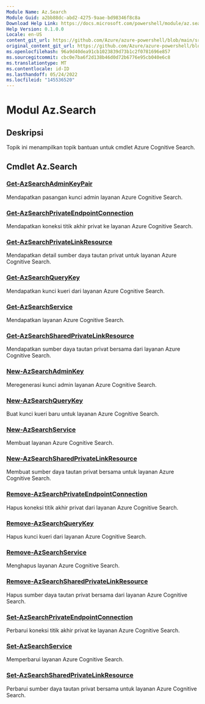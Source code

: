 ```yaml
---
Module Name: Az.Search
Module Guid: a2bb88dc-abd2-4275-9aae-bd98346f8c8a
Download Help Link: https://docs.microsoft.com/powershell/module/az.search
Help Version: 0.1.0.0
Locale: en-US
content_git_url: https://github.com/Azure/azure-powershell/blob/main/src/Search/Search/help/Az.Search.md
original_content_git_url: https://github.com/Azure/azure-powershell/blob/main/src/Search/Search/help/Az.Search.md
ms.openlocfilehash: 96a9d40dea91cb1023839d73b1c2f0781696e857
ms.sourcegitcommit: cbc0e7ba6f2d138b46d0d72b6776e95cb040e6c8
ms.translationtype: MT
ms.contentlocale: id-ID
ms.lasthandoff: 05/24/2022
ms.locfileid: "145536520"
---
```

# Modul Az.Search
## Deskripsi
Topik ini menampilkan topik bantuan untuk cmdlet Azure Cognitive Search.

## Cmdlet Az.Search
### [Get-AzSearchAdminKeyPair](Get-AzSearchAdminKeyPair.md)
Mendapatkan pasangan kunci admin layanan Azure Cognitive Search.

### [Get-AzSearchPrivateEndpointConnection](Get-AzSearchPrivateEndpointConnection.md)
Mendapatkan koneksi titik akhir privat ke layanan Azure Cognitive Search.

### [Get-AzSearchPrivateLinkResource](Get-AzSearchPrivateLinkResource.md)
Mendapatkan detail sumber daya tautan privat untuk layanan Azure Cognitive Search.

### [Get-AzSearchQueryKey](Get-AzSearchQueryKey.md)
Mendapatkan kunci kueri dari layanan Azure Cognitive Search.

### [Get-AzSearchService](Get-AzSearchService.md)
Mendapatkan layanan Azure Cognitive Search.

### [Get-AzSearchSharedPrivateLinkResource](Get-AzSearchSharedPrivateLinkResource.md)
Mendapatkan sumber daya tautan privat bersama dari layanan Azure Cognitive Search.

### [New-AzSearchAdminKey](New-AzSearchAdminKey.md)
Meregenerasi kunci admin layanan Azure Cognitive Search.

### [New-AzSearchQueryKey](New-AzSearchQueryKey.md)
Buat kunci kueri baru untuk layanan Azure Cognitive Search.

### [New-AzSearchService](New-AzSearchService.md)
Membuat layanan Azure Cognitive Search.

### [New-AzSearchSharedPrivateLinkResource](New-AzSearchSharedPrivateLinkResource.md)
Membuat sumber daya tautan privat bersama untuk layanan Azure Cognitive Search.

### [Remove-AzSearchPrivateEndpointConnection](Remove-AzSearchPrivateEndpointConnection.md)
Hapus koneksi titik akhir privat dari layanan Azure Cognitive Search.

### [Remove-AzSearchQueryKey](Remove-AzSearchQueryKey.md)
Hapus kunci kueri dari layanan Azure Cognitive Search.

### [Remove-AzSearchService](Remove-AzSearchService.md)
Menghapus layanan Azure Cognitive Search.

### [Remove-AzSearchSharedPrivateLinkResource](Remove-AzSearchSharedPrivateLinkResource.md)
Hapus sumber daya tautan privat bersama dari layanan Azure Cognitive Search.

### [Set-AzSearchPrivateEndpointConnection](Set-AzSearchPrivateEndpointConnection.md)
Perbarui koneksi titik akhir privat ke layanan Azure Cognitive Search.

### [Set-AzSearchService](Set-AzSearchService.md)
Memperbarui layanan Azure Cognitive Search.

### [Set-AzSearchSharedPrivateLinkResource](Set-AzSearchSharedPrivateLinkResource.md)
Perbarui sumber daya tautan privat bersama untuk layanan Azure Cognitive Search.

